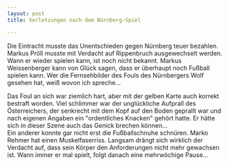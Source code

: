 ```yaml
---
layout: post
title: Verletzungen nach dem Nürnberg-Spiel

---
```


Die Eintracht musste das Unentschieden gegen Nürnberg teuer bezahlen. Markus Pröll musste mit Verdacht auf Rippenbruch ausgewechselt werden. Wann er wieder spielen kann, ist noch nicht bekannt. Markus Weissenberger kann von Glück sagen, dass er überhaupt noch Fußball spielen kann. Wer die Fernsehbilder des Fouls des Nürnbergers Wolf gesehen hat, weiß wovon ich spreche... 

Das Foul an sich war ziemlich hart, aber mit der gelben Karte auch korrekt bestraft worden. Viel schlimmer war der unglückliche Aufprall des Österreichers, der senkrecht mit dem Kopf auf den Boden geprallt war und nach eigenen Angaben ein "ordentliches Knacken" gehört hatte. Er hätte sich in dieser Szene auch das Genick brechen können...  
Ein anderer konnte gar nicht erst die Fußballschnuhe schnüren. Marko Rehmer hat einen Muskelfaserriss. Langsam drängt sich wirklich der Verdacht auf, dass sein Körper den Anforderungen nicht mehr gewachsen ist. Wann immer er mal spielt, folgt danach eine mehrwöchige Pause...
